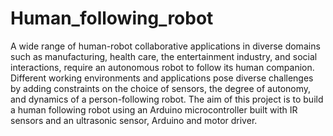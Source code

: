 # Human_following_robot
A wide range of human-robot collaborative applications in diverse domains such as manufacturing, health care, the entertainment industry, and social interactions, require an autonomous robot to follow its human companion. Different working environments and applications pose diverse challenges by adding constraints on the choice of sensors, the degree of autonomy, and dynamics of a person-following robot. The aim of this project is to build a human following robot using an Arduino microcontroller built with IR sensors and an ultrasonic sensor, Arduino and motor driver.
